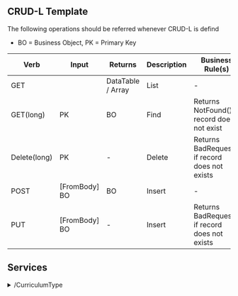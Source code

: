 ## CRUD-L Template
The following operations should be referred whenever CRUD-L is defind
- BO = Business Object, PK = Primary Key

|  Verb | Input | Returns| Description | Business Rule(s) | 
|  --- | --- | --- | --- | --- | 
|  GET |  |DataTable / Array | List | - | 
|  GET(long) | PK | BO | Find | Returns NotFound() if record does not exist | 
|  Delete(long) | PK | - | Delete | Returns BadRequest() if record does not exists | 
|  POST |[FromBody] BO  | BO | Insert | - | 
|  PUT |[FromBody] BO  | - | Insert | Returns BadRequest() if record does not exists | 


## Services

<details>
<summary> /CurriculumType </summary>
 
 ### /CurriculumType
|  Verb | Input | Returns| Description | Implemented |
|  --- | --- | --- | --- | --- |
|  CRUD-L | - |-  | - | - |

</details>

